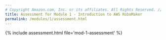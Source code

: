 ```yaml
---
# Copyright Amazon.com, Inc. or its affiliates. All Rights Reserved. // SPDX-License-Identifier: CC-BY-SA-4.0
title: Assessment for Module 1 - Introduction to AWS RoboMaker
permalink: /modules/1/assessment.html
---
```


{% include assessment.html file='mod-1-assessment' %}
